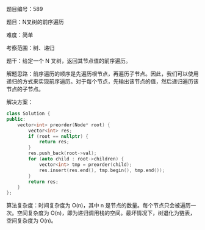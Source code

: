 题目编号：589

题目：N叉树的前序遍历

难度：简单

考察范围：树、递归

题干：给定一个 N 叉树，返回其节点值的前序遍历。

解题思路：前序遍历的顺序是先遍历根节点，再遍历子节点。因此，我们可以使用递归的方式来实现前序遍历。对于每个节点，先输出该节点的值，然后递归遍历该节点的子节点。

解决方案：

```cpp
class Solution {
public:
    vector<int> preorder(Node* root) {
        vector<int> res;
        if (root == nullptr) {
            return res;
        }
        res.push_back(root->val);
        for (auto child : root->children) {
            vector<int> tmp = preorder(child);
            res.insert(res.end(), tmp.begin(), tmp.end());
        }
        return res;
    }
};
```

算法复杂度：时间复杂度为 O(n)，其中 n 是节点的数量。每个节点只会被遍历一次。空间复杂度为 O(n)，即为递归调用栈的空间。最坏情况下，树退化为链表，空间复杂度为 O(n)。